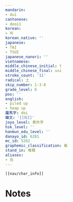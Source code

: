 ```yaml
---
mandarin:
- duī
cantonese:
- deoi1
korean:
- 퇴
korean_native: ''
japanese:
- TAI
- TSUI
japanese_nanori: ''
vietnamese:
middle_chinese_initial: t
middle_chinese_final: uʌi
stroke_count: '11'
radical: 土
skip_number: 1-3-8
grade_level: 6
pos: ''
english:
- piled up
- heap up
羅馬字: doi
韓文: '[[되]]'
joyo_level: 表外字
hsk_level: ''
hanmun_edu_level: ''
danayo_id: 6281
mc_id: 5262
graphemic_classification: 隹
stand_in: 堆積
aliases:
- 𠂤
---
```

```meta-bind-embed
[[nav/char_info]]
```

# Notes
